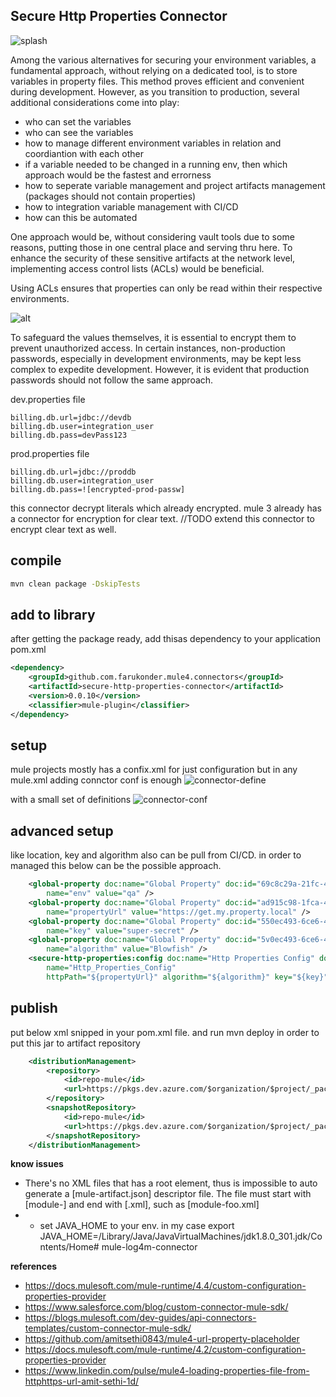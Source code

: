 ## Secure Http Properties Connector

![splash](./content/splash.png)

Among the various alternatives for securing your environment variables, a fundamental approach, without relying on a dedicated tool, is to store variables in property files. This method proves efficient and convenient during development. However, as you transition to production, several additional considerations come into play:
 - who can set the variables
 - who can see the variables
 - how to manage different environment variables in relation and coordiantion with each other
 - if a variable needed to be changed in a running env, then which approach would be the fastest and errorness
 - how to seperate variable management and project artifacts management (packages should not contain properties)
 - how to integration variable management with CI/CD
 - how can this be automated
 
One approach would be, without considering vault tools due to some reasons, putting those in one central place and serving thru here. To enhance the security of these sensitive artifacts at the network level, implementing access control lists (ACLs) would be beneficial.

Using ACLs ensures that properties can only be read within their respective environments.

![alt](./content/secure-http-prop-2.png)

To safeguard the values themselves, it is essential to encrypt them to prevent unauthorized access. In certain instances, non-production passwords, especially in development environments, may be kept less complex to expedite development. However, it is evident that production passwords should not follow the same approach. 

dev.properties file
```
billing.db.url=jdbc://devdb
billing.db.user=integration_user
billing.db.pass=devPass123
```

prod.properties file
```
billing.db.url=jdbc://proddb
billing.db.user=integration_user
billing.db.pass=![encrypted-prod-passw]
```

this connector decrypt literals which already encrypted. mule 3 already  has a connector for encryption for clear text.
//TODO extend this connector to encrypt clear text as well. 

## compile

```sh
mvn clean package -DskipTests
```

## add  to library
after getting the package ready, add thisas dependency to your application pom.xml

```xml
<dependency>
	<groupId>github.com.farukonder.mule4.connectors</groupId>
	<artifactId>secure-http-properties-connector</artifactId>
	<version>0.0.10</version>
	<classifier>mule-plugin</classifier>
</dependency>
```

## setup

mule projects mostly has a confix.xml for just configuration  but in any mule.xml adding connctor conf is enough
![connector-define](./content/connector-initiate.png)

with a small set of definitions
![connector-conf](./content/connector-conf.png)

## advanced setup

like location, key and algorithm also can be pull from CI/CD. in order to managed this below  can be the possible approach.


```xml
	<global-property doc:name="Global Property" doc:id="69c8c29a-21fc-409e-a104-635334980abb" 
		name="env" value="qa" />
	<global-property doc:name="Global Property" doc:id="ad915c98-1fca-4d46-86dc-06c19da8b3d9" 
		name="propertyUrl" value="https://get.my.property.local" />
	<global-property doc:name="Global Property" doc:id="550ec493-6ce6-4141-a012-cb80b81b81s4" 
		name="key" value="super-secret" />
	<global-property doc:name="Global Property" doc:id="5v0ec493-6ce6-4141-a012-zb8fb81b8143" 
		name="algorithm" value="Blowfish" />
	<secure-http-properties:config doc:name="Http Properties Config" doc:id="0720a68d-e738-461e-a1a0-fd4c4ada9c32"
		name="Http_Properties_Config" 
		httpPath="${propertyUrl}" algorithm="${algorithm}" key="${key}">
```

## publish

put below xml snipped in your pom.xml file. and run mvn deploy in order to put this jar to artifact repository

```xml
	<distributionManagement>
		<repository>
			<id>repo-mule</id>
			<url>https://pkgs.dev.azure.com/$organization/$project/_packaging/cci-repo-mule/maven/v1</url>
		</repository>
		<snapshotRepository>
			<id>repo-mule</id>
			<url>https://pkgs.dev.azure.com/$organization/$project/_packaging/cci-repo-mule/maven/v1</url>
		</snapshotRepository>
	</distributionManagement>
```

**know issues**
 - There's no XML files that has a <module> root element, thus is impossible to auto generate a [mule-artifact.json] descriptor file. The file must start with [module-] and end with [.xml], such as [module-foo.xml] 
 - - set JAVA_HOME to your env. in my case export JAVA_HOME=/Library/Java/JavaVirtualMachines/jdk1.8.0_301.jdk/Contents/Home# mule-log4m-connector

**references**
 - https://docs.mulesoft.com/mule-runtime/4.4/custom-configuration-properties-provider
 - https://www.salesforce.com/blog/custom-connector-mule-sdk/
 - https://blogs.mulesoft.com/dev-guides/api-connectors-templates/custom-connector-mule-sdk/
 - https://github.com/amitsethi0843/mule4-url-property-placeholder
 - https://docs.mulesoft.com/mule-runtime/4.2/custom-configuration-properties-provider
 - https://www.linkedin.com/pulse/mule4-loading-properties-file-from-httphttps-url-amit-sethi-1d/